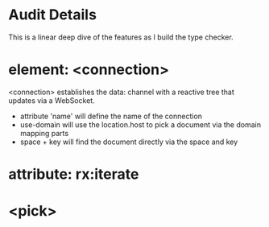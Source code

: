 # Audit Details

This is a linear deep dive of the features as I build the type checker.

# element: &lt;connection&gt;

&lt;connection&gt; establishes the data: channel with a reactive tree that updates via a WebSocket.

* attribute 'name' will define the name of the connection
* use-domain will use the location.host to pick a document via the domain mapping parts
* space + key will find the document directly via the space and key

# attribute: rx:iterate


# &lt;pick&gt;
